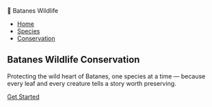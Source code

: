 <!DOCTYPE html>
<html lang="en">
<head>
  <meta charset="UTF-8" />
  <meta name="viewport" content="width=device-width, initial-scale=1.0"/>
  <title>Batanes Wildlife</title>
  <link href="https://fonts.googleapis.com/css2?family=Merriweather:wght@700&family=Open+Sans:wght@400;600&display=swap" rel="stylesheet">
<link href="https://fonts.googleapis.com/css2?family=Inter:wght@400;600&family=Merriweather:wght@700&display=swap" rel="stylesheet">

  <link rel="stylesheet" href="index.css" />
</head>
<body>

  <nav class="navbar">
    <div class="nav-container">
      <div class="nav-logo">🌿 Batanes Wildlife</div>
      <div class="hamburger" id="hamburger">
        <span></span>
        <span></span>
        <span></span>
      </div>
      <ul class="nav-links" id="nav-links">
        <li><a href="index.html">Home</a></li>
        <li><a href="species.html">Species</a></li>
        <li><a href="conservation_effort.html">Conservation</a></li>
      </ul>
    </div>
  </nav>

  <!-- Hero Section -->
  <section class="hero">
    <div class="container hero-content">
      <h2>Batanes Wildlife Conservation</h2>
      <p>Protecting the wild heart of Batanes, one species at a time — because every leaf and every creature tells a story worth preserving.</p>
      <a href="species.html" class="btn">Get Started</a>
    </div>
  </section>

  <script src="index.js"></script>
</body>
</html>

